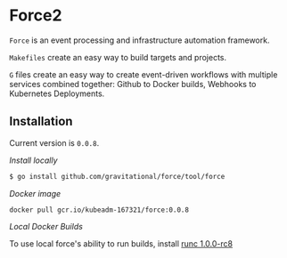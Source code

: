 # Force2

`Force` is an event processing and infrastructure automation framework.

`Makefiles` create an easy way to build targets and projects.

`G` files create an easy way to create event-driven workflows with multiple services
combined together: Github to Docker builds, Webhooks to Kubernetes Deployments.


## Installation

Current version is `0.0.8`.

*Install locally*

```bash
$ go install github.com/gravitational/force/tool/force
```

*Docker image*

```
docker pull gcr.io/kubeadm-167321/force:0.0.8
```

*Local Docker Builds*

To use local force's ability to run builds, install
[runc 1.0.0-rc8](https://github.com/opencontainers/runc/releases/tag/v1.0.0-rc8)


